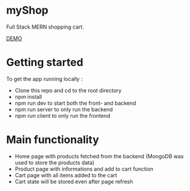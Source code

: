 # myShop

Full Stack MERN shopping cart.

[DEMO](https://myshop-mern.netlify.app/)

# Getting started

To get the app running locally : 

* Clone this repo and cd to the root directory
* npm install 
* npm run dev to start both the front- and backend
* npm run server to only run the backend
* npm run client to only run the frontend

# Main functionality

* Home page with products fetched from the backend (MongoDB was used to store the products data)
* Product page with informations and add to cart function
* Cart page with all items added to the cart
* Cart state will be stored even after page refresh 